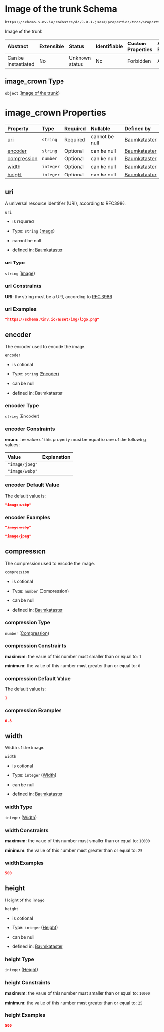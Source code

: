 # Image of the trunk Schema

```txt
https://schema.vinv.io/cadastre/de/0.0.1.json#/properties/tree/properties/crown/properties/image_crown
```

Image of the trunk

| Abstract            | Extensible | Status         | Identifiable | Custom Properties | Additional Properties | Access Restrictions | Defined In                                                                                                                 |
| :------------------ | :--------- | :------------- | :----------- | :---------------- | :-------------------- | :------------------ | :------------------------------------------------------------------------------------------------------------------------- |
| Can be instantiated | No         | Unknown status | No           | Forbidden         | Allowed               | none                | [dereferenced.doc.json\*](../../../../../../vinv-schemas/vinv-tree/out/0.0.1/dereferenced.doc.json "open original schema") |

## image\_crown Type

`object` ([Image of the trunk](dereferenced-properties-individual-tree-properties-crown-properties-image-of-the-trunk.md))

# image\_crown Properties

| Property                    | Type      | Required | Nullable       | Defined by                                                                                                                                                                                                                                                       |
| :-------------------------- | :-------- | :------- | :------------- | :--------------------------------------------------------------------------------------------------------------------------------------------------------------------------------------------------------------------------------------------------------------- |
| [uri](#uri)                 | `string`  | Required | cannot be null | [Baumkataster](dereferenced-properties-individual-tree-properties-crown-properties-image-of-the-trunk-properties-image.md "https://schema.vinv.io/cadastre/de/0.0.1.json#/properties/tree/properties/crown/properties/image_crown/properties/uri")               |
| [encoder](#encoder)         | `string`  | Optional | can be null    | [Baumkataster](dereferenced-properties-individual-tree-properties-crown-properties-image-of-the-trunk-properties-encoder.md "https://schema.vinv.io/cadastre/de/0.0.1.json#/properties/tree/properties/crown/properties/image_crown/properties/encoder")         |
| [compression](#compression) | `number`  | Optional | can be null    | [Baumkataster](dereferenced-properties-individual-tree-properties-crown-properties-image-of-the-trunk-properties-compression.md "https://schema.vinv.io/cadastre/de/0.0.1.json#/properties/tree/properties/crown/properties/image_crown/properties/compression") |
| [width](#width)             | `integer` | Optional | can be null    | [Baumkataster](dereferenced-properties-individual-tree-properties-crown-properties-image-of-the-trunk-properties-width.md "https://schema.vinv.io/cadastre/de/0.0.1.json#/properties/tree/properties/crown/properties/image_crown/properties/width")             |
| [height](#height)           | `integer` | Optional | can be null    | [Baumkataster](dereferenced-properties-individual-tree-properties-crown-properties-image-of-the-trunk-properties-height.md "https://schema.vinv.io/cadastre/de/0.0.1.json#/properties/tree/properties/crown/properties/image_crown/properties/height")           |

## uri

A universal resource identifier (URI), according to RFC3986.

`uri`

*   is required

*   Type: `string` ([Image](dereferenced-properties-individual-tree-properties-crown-properties-image-of-the-trunk-properties-image.md))

*   cannot be null

*   defined in: [Baumkataster](dereferenced-properties-individual-tree-properties-crown-properties-image-of-the-trunk-properties-image.md "https://schema.vinv.io/cadastre/de/0.0.1.json#/properties/tree/properties/crown/properties/image_crown/properties/uri")

### uri Type

`string` ([Image](dereferenced-properties-individual-tree-properties-crown-properties-image-of-the-trunk-properties-image.md))

### uri Constraints

**URI**: the string must be a URI, according to [RFC 3986](https://tools.ietf.org/html/rfc3986 "check the specification")

### uri Examples

```json
"https://schema.vinv.io/asset/img/logo.png"
```

## encoder

The encoder used to encode the image.

`encoder`

*   is optional

*   Type: `string` ([Encoder](dereferenced-properties-individual-tree-properties-crown-properties-image-of-the-trunk-properties-encoder.md))

*   can be null

*   defined in: [Baumkataster](dereferenced-properties-individual-tree-properties-crown-properties-image-of-the-trunk-properties-encoder.md "https://schema.vinv.io/cadastre/de/0.0.1.json#/properties/tree/properties/crown/properties/image_crown/properties/encoder")

### encoder Type

`string` ([Encoder](dereferenced-properties-individual-tree-properties-crown-properties-image-of-the-trunk-properties-encoder.md))

### encoder Constraints

**enum**: the value of this property must be equal to one of the following values:

| Value          | Explanation |
| :------------- | :---------- |
| `"image/jpeg"` |             |
| `"image/webp"` |             |

### encoder Default Value

The default value is:

```json
"image/webp"
```

### encoder Examples

```json
"image/webp"
```

```json
"image/jpeg"
```

## compression

The compression used to encode the image.

`compression`

*   is optional

*   Type: `number` ([Compression](dereferenced-properties-individual-tree-properties-crown-properties-image-of-the-trunk-properties-compression.md))

*   can be null

*   defined in: [Baumkataster](dereferenced-properties-individual-tree-properties-crown-properties-image-of-the-trunk-properties-compression.md "https://schema.vinv.io/cadastre/de/0.0.1.json#/properties/tree/properties/crown/properties/image_crown/properties/compression")

### compression Type

`number` ([Compression](dereferenced-properties-individual-tree-properties-crown-properties-image-of-the-trunk-properties-compression.md))

### compression Constraints

**maximum**: the value of this number must smaller than or equal to: `1`

**minimum**: the value of this number must greater than or equal to: `0`

### compression Default Value

The default value is:

```json
1
```

### compression Examples

```json
0.8
```

## width

Width of the image.

`width`

*   is optional

*   Type: `integer` ([Width](dereferenced-properties-individual-tree-properties-crown-properties-image-of-the-trunk-properties-width.md))

*   can be null

*   defined in: [Baumkataster](dereferenced-properties-individual-tree-properties-crown-properties-image-of-the-trunk-properties-width.md "https://schema.vinv.io/cadastre/de/0.0.1.json#/properties/tree/properties/crown/properties/image_crown/properties/width")

### width Type

`integer` ([Width](dereferenced-properties-individual-tree-properties-crown-properties-image-of-the-trunk-properties-width.md))

### width Constraints

**maximum**: the value of this number must smaller than or equal to: `10000`

**minimum**: the value of this number must greater than or equal to: `25`

### width Examples

```json
500
```

## height

Height of the image

`height`

*   is optional

*   Type: `integer` ([Height](dereferenced-properties-individual-tree-properties-crown-properties-image-of-the-trunk-properties-height.md))

*   can be null

*   defined in: [Baumkataster](dereferenced-properties-individual-tree-properties-crown-properties-image-of-the-trunk-properties-height.md "https://schema.vinv.io/cadastre/de/0.0.1.json#/properties/tree/properties/crown/properties/image_crown/properties/height")

### height Type

`integer` ([Height](dereferenced-properties-individual-tree-properties-crown-properties-image-of-the-trunk-properties-height.md))

### height Constraints

**maximum**: the value of this number must smaller than or equal to: `10000`

**minimum**: the value of this number must greater than or equal to: `25`

### height Examples

```json
500
```
